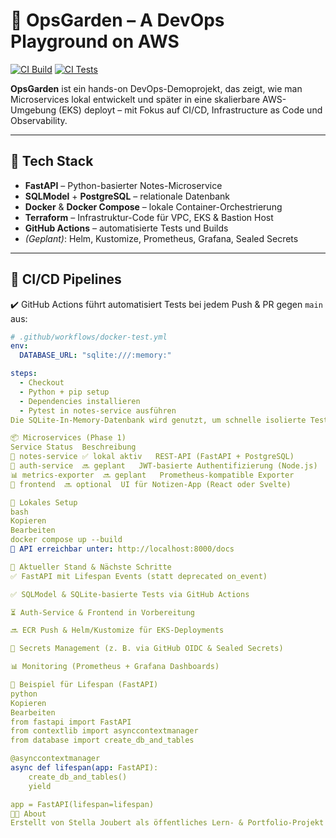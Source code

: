 # 🌿 OpsGarden – A DevOps Playground on AWS

[![CI Build](https://github.com/GitCubeStella/ops-garden/actions/workflows/docker-build.yml/badge.svg)](https://github.com/GitCubeStella/ops-garden/actions)
[![CI Tests](https://github.com/GitCubeStella/ops-garden/actions/workflows/docker-test.yml/badge.svg)](https://github.com/GitCubeStella/ops-garden/actions/workflows/docker-test.yml)

**OpsGarden** ist ein hands-on DevOps-Demoprojekt, das zeigt, wie man Microservices lokal entwickelt und später in eine skalierbare AWS-Umgebung (EKS) deployt – mit Fokus auf CI/CD, Infrastructure as Code und Observability.

---

## 🧰 Tech Stack

- **FastAPI** – Python-basierter Notes-Microservice
- **SQLModel** + **PostgreSQL** – relationale Datenbank
- **Docker** & **Docker Compose** – lokale Container-Orchestrierung
- **Terraform** – Infrastruktur-Code für VPC, EKS & Bastion Host
- **GitHub Actions** – automatisierte Tests und Builds
- *(Geplant)*: Helm, Kustomize, Prometheus, Grafana, Sealed Secrets

---

## 🧪 CI/CD Pipelines

✔️ GitHub Actions führt automatisiert Tests bei jedem Push & PR gegen `main` aus:

```yaml
# .github/workflows/docker-test.yml
env:
  DATABASE_URL: "sqlite:///:memory:"

steps:
  - Checkout
  - Python + pip setup
  - Dependencies installieren
  - Pytest in notes-service ausführen
Die SQLite-In-Memory-Datenbank wird genutzt, um schnelle isolierte Tests durchzuführen.

📦 Microservices (Phase 1)
Service	Status	Beschreibung
📝 notes-service	✅ lokal aktiv	REST-API (FastAPI + PostgreSQL)
🔐 auth-service	🔜 geplant	JWT-basierte Authentifizierung (Node.js)
📊 metrics-exporter	🔜 geplant	Prometheus-kompatible Exporter
🎨 frontend	🔜 optional	UI für Notizen-App (React oder Svelte)

🚀 Lokales Setup
bash
Kopieren
Bearbeiten
docker compose up --build
📍 API erreichbar unter: http://localhost:8000/docs

🧠 Aktueller Stand & Nächste Schritte
✅ FastAPI mit Lifespan Events (statt deprecated on_event)

✅ SQLModel & SQLite-basierte Tests via GitHub Actions

⏳ Auth-Service & Frontend in Vorbereitung

🔜 ECR Push & Helm/Kustomize für EKS-Deployments

🔐 Secrets Management (z. B. via GitHub OIDC & Sealed Secrets)

📊 Monitoring (Prometheus + Grafana Dashboards)

🧬 Beispiel für Lifespan (FastAPI)
python
Kopieren
Bearbeiten
from fastapi import FastAPI
from contextlib import asynccontextmanager
from database import create_db_and_tables

@asynccontextmanager
async def lifespan(app: FastAPI):
    create_db_and_tables()
    yield

app = FastAPI(lifespan=lifespan)
👩‍💻 About
Erstellt von Stella Joubert als öffentliches Lern- & Portfolio-Projekt für moderne DevOps-Workflows und Microservice-Architekturen.